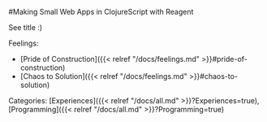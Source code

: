 #Making Small Web Apps in ClojureScript with Reagent

See title :)

Feelings: 

  - [Pride of Construction]({{< relref "/docs/feelings.md" >}}#pride-of-construction)
  - [Chaos to Solution]({{< relref "/docs/feelings.md" >}}#chaos-to-solution)

Categories: [Experiences]({{< relref "/docs/all.md" >}}?Experiences=true), [Programming]({{< relref "/docs/all.md" >}}?Programming=true)